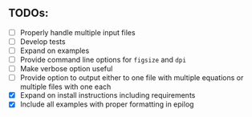 
TODOs:
---

- [ ] Properly handle multiple input files
- [ ] Develop tests
- [ ] Expand on examples
- [ ] Provide command line options for `figsize` and `dpi`
- [ ] Make verbose option useful
- [ ] Provide option to output either to one file with multiple equations or multiple files with one each
- [x] Expand on install instructions including requirements
- [x] Include all examples with proper formatting in epilog
